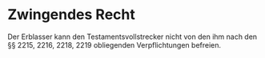 # Zwingendes Recht

Der Erblasser kann den Testamentsvollstrecker nicht von den ihm nach den §§ 2215, 2216, 2218, 2219 obliegenden Verpflichtungen befreien.